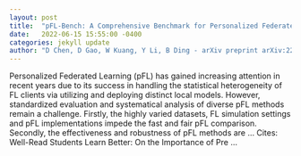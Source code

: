 ```yaml
---
layout: post
title:  "pFL-Bench: A Comprehensive Benchmark for Personalized Federated Learning"
date:   2022-06-15 15:55:00 -0400
categories: jekyll update
author: "D Chen, D Gao, W Kuang, Y Li, B Ding - arXiv preprint arXiv:2206.03655, 2022"
---
```

Personalized Federated Learning (pFL) has gained increasing attention in recent years due to its success in handling the statistical heterogeneity of FL clients via utilizing and deploying distinct local models. However, standardized evaluation and systematical analysis of diverse pFL methods remain a challenge. Firstly, the highly varied datasets, FL simulation settings and pFL implementations impede the fast and fair pFL comparison. Secondly, the effectiveness and robustness of pFL methods are …
Cites: ‪Well-Read Students Learn Better: On the Importance of Pre …‬  
